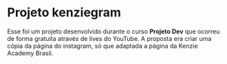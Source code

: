 # Projeto kenziegram
Esse foi um projeto desenvolvido durante o curso <strong>Projeto Dev</strong> que ocorreu de forma gratuita através de lives do YouTube. A proposta era criar uma cópia da página do instagram, só que adaptada a página da Kenzie Academy Brasil.
